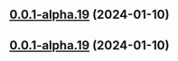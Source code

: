 ## [0.0.1-alpha.19](https://github.com/xairline/yazu/compare/v0.0.1-alpha.20...v0.0.1-alpha.19) (2024-01-10)



## [0.0.1-alpha.19](https://github.com/xairline/yazu/compare/v0.0.1-alpha.18...v0.0.1) (2024-01-10)


